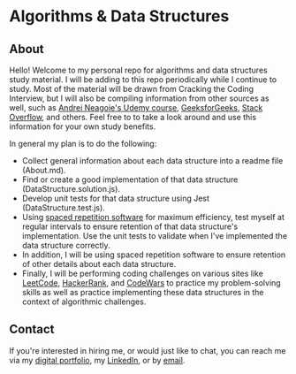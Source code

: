 # Algorithms & Data Structures

## About

Hello! Welcome to my personal repo for algorithms and data structures study
material. I will be adding to this repo periodically while I continue to study.
Most of the material will be drawn from Cracking the Coding Interview, but I
will also be compiling information from other sources as well, such as [Andrei Neagoie's Udemy course](https://zerotomastery.io/), [GeeksforGeeks](https://www.geeksforgeeks.org/), [Stack Overflow](https://stackoverflow.com/), and others. Feel free to to
take a look around and use this information for your own study benefits.

In general my plan is to do the following: 
- Collect general information about each data structure into a readme file (About.md).
- Find or create a good implementation of that data structure (DataStructure.solution.js).
- Develop unit tests for that data structure using Jest (DataStructure.test.js).
- Using [spaced repetition software](https://apps.ankiweb.net/) for maximum efficiency, test myself at regular intervals to ensure retention of that data structure's implementation. Use the unit tests to validate when I've implemented the data structure correctly.
- In addition, I will be using spaced repetition software to ensure retention of other details about each data structure. 
- Finally, I will be performing coding challenges on various sites like [LeetCode](https://leetcode.com/), [HackerRank](https://www.hackerrank.com/), and [CodeWars](https://www.codewars.com/dashboard) to practice my problem-solving skills as well as practice implementing these data structures in the context of algorithmic challenges.

## Contact

If you're interested in hiring me, or would just like to chat, you can reach me
via my [digital portfolio](https://austintheriot.com/contact), my
[LinkedIn](https://www.linkedin.com/in/austinmtheriot/), or by
[email](mailto:austinmtheriot@gmail.com).
